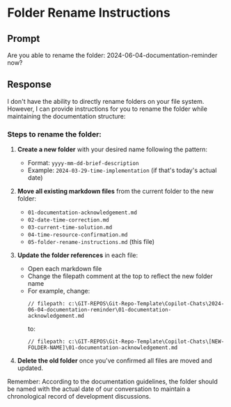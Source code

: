 # Folder Rename Instructions

## Prompt
Are you able to rename the folder: 2024-06-04-documentation-reminder now?

## Response
I don't have the ability to directly rename folders on your file system. However, I can provide instructions for you to rename the folder while maintaining the documentation structure:

### Steps to rename the folder:

1. **Create a new folder** with your desired name following the pattern:
   - Format: `yyyy-mm-dd-brief-description`
   - Example: `2024-03-29-time-implementation` (if that's today's actual date)

2. **Move all existing markdown files** from the current folder to the new folder:
   - `01-documentation-acknowledgement.md`
   - `02-date-time-correction.md`
   - `03-current-time-solution.md`
   - `04-time-resource-confirmation.md`
   - `05-folder-rename-instructions.md` (this file)

3. **Update the folder references** in each file:
   - Open each markdown file 
   - Change the filepath comment at the top to reflect the new folder name
   - For example, change:
     ```
     // filepath: c:\GIT-REPOS\Git-Repo-Template\Copilot-Chats\2024-06-04-documentation-reminder\01-documentation-acknowledgement.md
     ```
     to:
     ```
     // filepath: c:\GIT-REPOS\Git-Repo-Template\Copilot-Chats\[NEW-FOLDER-NAME]\01-documentation-acknowledgement.md
     ```

4. **Delete the old folder** once you've confirmed all files are moved and updated.

Remember: According to the documentation guidelines, the folder should be named with the actual date of our conversation to maintain a chronological record of development discussions.
